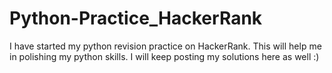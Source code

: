 # Python-Practice_HackerRank

I have started my python revision practice on HackerRank. This will help me in polishing my python skills.
I will keep posting my solutions here as well  :)
